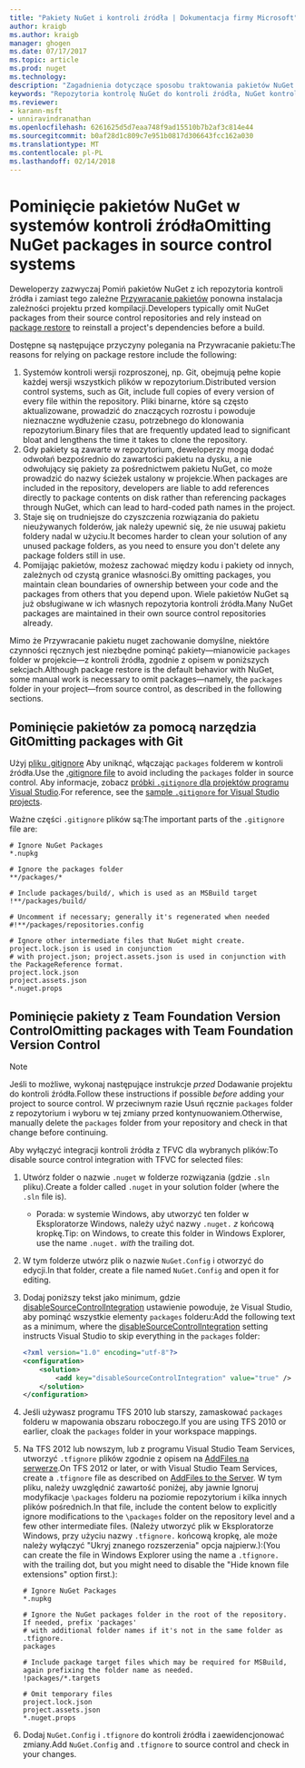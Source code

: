 ```yaml
---
title: "Pakiety NuGet i kontroli źródła | Dokumentacja firmy Microsoft"
author: kraigb
ms.author: kraigb
manager: ghogen
ms.date: 07/17/2017
ms.topic: article
ms.prod: nuget
ms.technology: 
description: "Zagadnienia dotyczące sposobu traktowania pakietów NuGet w ramach systemów kontroli źródła i kontroli wersji oraz sposób Pomiń pakiety z usługi git i TFVC."
keywords: "Repozytoria kontrolę NuGet do kontroli źródła, NuGet kontroli wersji, NuGet i git, NuGet i TFS, NuGet i TFVC, pomijając pakietów, repozytoria kontroli źródła, wersja"
ms.reviewer:
- karann-msft
- unniravindranathan
ms.openlocfilehash: 6261625d5d7eaa748f9ad15510b7b2af3c814e44
ms.sourcegitcommit: b0af28d1c809c7e951b0817d306643fcc162a030
ms.translationtype: MT
ms.contentlocale: pl-PL
ms.lasthandoff: 02/14/2018
---
```

# <a name="omitting-nuget-packages-in-source-control-systems"></a><span data-ttu-id="f51d6-104">Pominięcie pakietów NuGet w systemów kontroli źródła</span><span class="sxs-lookup"><span data-stu-id="f51d6-104">Omitting NuGet packages in source control systems</span></span>

<span data-ttu-id="f51d6-105">Deweloperzy zazwyczaj Pomiń pakietów NuGet z ich repozytoria kontroli źródła i zamiast tego zależne [Przywracanie pakietów](../consume-packages/package-restore.md) ponowna instalacja zależności projektu przed kompilacji.</span><span class="sxs-lookup"><span data-stu-id="f51d6-105">Developers typically omit NuGet packages from their source control repositories and rely instead on [package restore](../consume-packages/package-restore.md) to reinstall a project's dependencies before a build.</span></span>

<span data-ttu-id="f51d6-106">Dostępne są następujące przyczyny polegania na Przywracanie pakietu:</span><span class="sxs-lookup"><span data-stu-id="f51d6-106">The reasons for relying on package restore include the following:</span></span>

1. <span data-ttu-id="f51d6-107">Systemów kontroli wersji rozproszonej, np. Git, obejmują pełne kopie każdej wersji wszystkich plików w repozytorium.</span><span class="sxs-lookup"><span data-stu-id="f51d6-107">Distributed version control systems, such as Git, include full copies of every version of every file within the repository.</span></span> <span data-ttu-id="f51d6-108">Pliki binarne, które są często aktualizowane, prowadzić do znaczących rozrostu i powoduje nieznaczne wydłużenie czasu, potrzebnego do klonowania repozytorium.</span><span class="sxs-lookup"><span data-stu-id="f51d6-108">Binary files that are frequently updated lead to significant bloat and lengthens the time it takes to clone the repository.</span></span>
1. <span data-ttu-id="f51d6-109">Gdy pakiety są zawarte w repozytorium, deweloperzy mogą dodać odwołań bezpośrednio do zawartości pakietu na dysku, a nie odwołujący się pakiety za pośrednictwem pakietu NuGet, co może prowadzić do nazwy ścieżek ustalony w projekcie.</span><span class="sxs-lookup"><span data-stu-id="f51d6-109">When packages are included in the repository, developers are liable to add references directly to package contents on disk rather than referencing packages through NuGet, which can lead to hard-coded path names in the project.</span></span>
1. <span data-ttu-id="f51d6-110">Staje się on trudniejsze do czyszczenia rozwiązania do pakietu nieużywanych folderów, jak należy upewnić się, że nie usuwaj pakietu foldery nadal w użyciu.</span><span class="sxs-lookup"><span data-stu-id="f51d6-110">It becomes harder to clean your solution of any unused package folders, as you need to ensure you don't delete any package folders still in use.</span></span>
1. <span data-ttu-id="f51d6-111">Pomijając pakietów, możesz zachować między kodu i pakiety od innych, zależnych od czystą granice własności.</span><span class="sxs-lookup"><span data-stu-id="f51d6-111">By omitting packages, you maintain clean boundaries of ownership between your code and the packages from others that you depend upon.</span></span> <span data-ttu-id="f51d6-112">Wiele pakietów NuGet są już obsługiwane w ich własnych repozytoria kontroli źródła.</span><span class="sxs-lookup"><span data-stu-id="f51d6-112">Many NuGet packages are maintained in their own source control repositories already.</span></span>

<span data-ttu-id="f51d6-113">Mimo że Przywracanie pakietu nuget zachowanie domyślne, niektóre czynności ręcznych jest niezbędne pominąć pakiety&mdash;mianowicie `packages` folder w projekcie&mdash;z kontroli źródła, zgodnie z opisem w poniższych sekcjach.</span><span class="sxs-lookup"><span data-stu-id="f51d6-113">Although package restore is the default behavior with NuGet, some manual work is necessary to omit packages&mdash;namely, the `packages` folder in your project&mdash;from source control, as described in the following sections.</span></span>

## <a name="omitting-packages-with-git"></a><span data-ttu-id="f51d6-114">Pominięcie pakietów za pomocą narzędzia Git</span><span class="sxs-lookup"><span data-stu-id="f51d6-114">Omitting packages with Git</span></span>

<span data-ttu-id="f51d6-115">Użyj [pliku .gitignore](https://git-scm.com/docs/gitignore) Aby uniknąć, włączając `packages` folderem w kontroli źródła.</span><span class="sxs-lookup"><span data-stu-id="f51d6-115">Use the [.gitignore file](https://git-scm.com/docs/gitignore) to avoid including the `packages` folder in source control.</span></span> <span data-ttu-id="f51d6-116">Aby informacje, zobacz [próbki `.gitignore` dla projektów programu Visual Studio](https://github.com/github/gitignore/blob/master/VisualStudio.gitignore).</span><span class="sxs-lookup"><span data-stu-id="f51d6-116">For reference, see the [sample `.gitignore` for Visual Studio projects](https://github.com/github/gitignore/blob/master/VisualStudio.gitignore).</span></span>

<span data-ttu-id="f51d6-117">Ważne części `.gitignore` plików są:</span><span class="sxs-lookup"><span data-stu-id="f51d6-117">The important parts of the `.gitignore` file are:</span></span>

```gitignore
# Ignore NuGet Packages
*.nupkg

# Ignore the packages folder
**/packages/*

# Include packages/build/, which is used as an MSBuild target
!**/packages/build/

# Uncomment if necessary; generally it's regenerated when needed
#!**/packages/repositories.config

# Ignore other intermediate files that NuGet might create. project.lock.json is used in conjunction
# with project.json; project.assets.json is used in conjunction with the PackageReference format.
project.lock.json
project.assets.json
*.nuget.props
```

## <a name="omitting-packages-with-team-foundation-version-control"></a><span data-ttu-id="f51d6-118">Pominięcie pakiety z Team Foundation Version Control</span><span class="sxs-lookup"><span data-stu-id="f51d6-118">Omitting packages with Team Foundation Version Control</span></span>

> [!Note]
> <span data-ttu-id="f51d6-119">Jeśli to możliwe, wykonaj następujące instrukcje *przed* Dodawanie projektu do kontroli źródła.</span><span class="sxs-lookup"><span data-stu-id="f51d6-119">Follow these instructions if possible *before* adding your project to source control.</span></span> <span data-ttu-id="f51d6-120">W przeciwnym razie Usuń ręcznie `packages` folder z repozytorium i wyboru w tej zmiany przed kontynuowaniem.</span><span class="sxs-lookup"><span data-stu-id="f51d6-120">Otherwise, manually delete the `packages` folder from your repository and check in that change before continuing.</span></span>

<span data-ttu-id="f51d6-121">Aby wyłączyć integracji kontroli źródła z TFVC dla wybranych plików:</span><span class="sxs-lookup"><span data-stu-id="f51d6-121">To disable source control integration with TFVC for selected files:</span></span>

1. <span data-ttu-id="f51d6-122">Utwórz folder o nazwie `.nuget` w folderze rozwiązania (gdzie `.sln` pliku).</span><span class="sxs-lookup"><span data-stu-id="f51d6-122">Create a folder called `.nuget` in your solution folder (where the `.sln` file is).</span></span>
    - <span data-ttu-id="f51d6-123">Porada: w systemie Windows, aby utworzyć ten folder w Eksploratorze Windows, należy użyć nazwy `.nuget.` *z* końcową kropkę.</span><span class="sxs-lookup"><span data-stu-id="f51d6-123">Tip: on Windows, to create this folder in Windows Explorer, use the name `.nuget.` *with* the trailing dot.</span></span>

1. <span data-ttu-id="f51d6-124">W tym folderze utwórz plik o nazwie `NuGet.Config` i otworzyć do edycji.</span><span class="sxs-lookup"><span data-stu-id="f51d6-124">In that folder, create a file named `NuGet.Config` and open it for editing.</span></span>

1. <span data-ttu-id="f51d6-125">Dodaj poniższy tekst jako minimum, gdzie [disableSourceControlIntegration](../reference/nuget-config-file.md#solution-section) ustawienie powoduje, że Visual Studio, aby pominąć wszystkie elementy `packages` folderu:</span><span class="sxs-lookup"><span data-stu-id="f51d6-125">Add the following text as a minimum, where the [disableSourceControlIntegration](../reference/nuget-config-file.md#solution-section) setting instructs Visual Studio to skip everything in the `packages` folder:</span></span>

   ```xml
   <?xml version="1.0" encoding="utf-8"?>
   <configuration>
       <solution>
           <add key="disableSourceControlIntegration" value="true" />
       </solution>
   </configuration>
   ```

1. <span data-ttu-id="f51d6-126">Jeśli używasz programu TFS 2010 lub starszy, zamaskować `packages` folderu w mapowania obszaru roboczego.</span><span class="sxs-lookup"><span data-stu-id="f51d6-126">If you are using TFS 2010 or earlier, cloak the `packages` folder in your workspace mappings.</span></span>

1. <span data-ttu-id="f51d6-127">Na TFS 2012 lub nowszym, lub z programu Visual Studio Team Services, utworzyć `.tfignore` plików zgodnie z opisem na [AddFiles na serwerze](https://www.visualstudio.com/en-us/docs/tfvc/add-files-server#tfignore).</span><span class="sxs-lookup"><span data-stu-id="f51d6-127">On TFS 2012 or later, or with Visual Studio Team Services, create a `.tfignore` file as described on [AddFiles to the Server](https://www.visualstudio.com/en-us/docs/tfvc/add-files-server#tfignore).</span></span> <span data-ttu-id="f51d6-128">W tym pliku, należy uwzględnić zawartość poniżej, aby jawnie Ignoruj modyfikacje `\packages` folderu na poziomie repozytorium i kilka innych plików pośrednich.</span><span class="sxs-lookup"><span data-stu-id="f51d6-128">In that file, include the content below to explicitly ignore modifications to the `\packages` folder on the repository level and a few other intermediate files.</span></span> <span data-ttu-id="f51d6-129">(Należy utworzyć plik w Eksploratorze Windows, przy użyciu nazwy `.tfignore.` końcową kropkę, ale może należy wyłączyć "Ukryj znanego rozszerzenia" opcja najpierw.):</span><span class="sxs-lookup"><span data-stu-id="f51d6-129">(You can create the file in Windows Explorer using the name a `.tfignore.` with the trailing dot, but you might need to disable the "Hide known file extensions" option first.):</span></span>

   ```cli
   # Ignore NuGet Packages
   *.nupkg

   # Ignore the NuGet packages folder in the root of the repository. If needed, prefix 'packages'
   # with additional folder names if it's not in the same folder as .tfignore.   
   packages

   # Include package target files which may be required for MSBuild, again prefixing the folder name as needed.
   !packages/*.targets

   # Omit temporary files
   project.lock.json
   project.assets.json
   *.nuget.props
   ```

1. <span data-ttu-id="f51d6-130">Dodaj `NuGet.Config` i `.tfignore` do kontroli źródła i zaewidencjonować zmiany.</span><span class="sxs-lookup"><span data-stu-id="f51d6-130">Add `NuGet.Config` and `.tfignore` to source control and check in your changes.</span></span>
